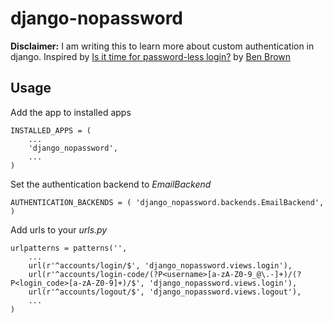# django-nopassword

**Disclaimer:** I am writing this to learn more about custom authentication in django. Inspired by [Is it time for password-less login?](http://notes.xoxco.com/post/27999787765/is-it-time-for-password-less-login) by [Ben Brown](http://twitter.com/benbrown)

## Usage
Add the app to installed apps

    INSTALLED_APPS = (
        ...
        'django_nopassword',
        ...
    )

Set the authentication backend to *EmailBackend*

    AUTHENTICATION_BACKENDS = ( 'django_nopassword.backends.EmailBackend', )

Add urls to your *urls.py*

    urlpatterns = patterns('',
        ...
        url(r'^accounts/login/$', 'django_nopassword.views.login'), 
        url(r'^accounts/login-code/(?P<username>[a-zA-Z0-9_@\.-]+)/(?P<login_code>[a-zA-Z0-9]+)/$', 'django_nopassword.views.login'), 
        url(r'^accounts/logout/$', 'django_nopassword.views.logout'), 
        ...
    )
